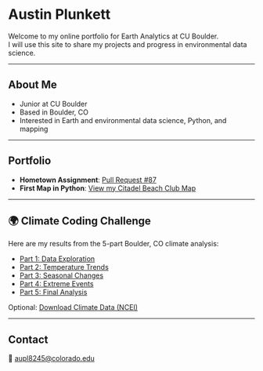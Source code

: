 # Austin Plunkett

Welcome to my online portfolio for Earth Analytics at CU Boulder.  
I will use this site to share my projects and progress in environmental data science.

---

## About Me
- Junior at CU Boulder  
- Based in Boulder, CO  
- Interested in Earth and environmental data science, Python, and mapping  

---

## Portfolio
- **Hometown Assignment**: [Pull Request #87](#)  
- **First Map in Python**: [View my Citadel Beach Club Map](map.html)  

---

## 🌍 Climate Coding Challenge

Here are my results from the 5-part Boulder, CO climate analysis:  

- [Part 1: Data Exploration](Climate_Coding_Challenge_Part1.html)  
- [Part 2: Temperature Trends](Climate_Coding_Challenge_Part2.html)  
- [Part 3: Seasonal Changes](Climate_Coding_Challenge_Part3.html)  
- [Part 4: Extreme Events](Climate_Coding_Challenge_Part4.html)  
- [Part 5: Final Analysis](Climate_Coding_Challenge_Part5.html)  

Optional: [Download Climate Data (NCEI)](Download_Climate_Data_NCEI.html)

---

## Contact
📧 aupl8245@colorado.edu
